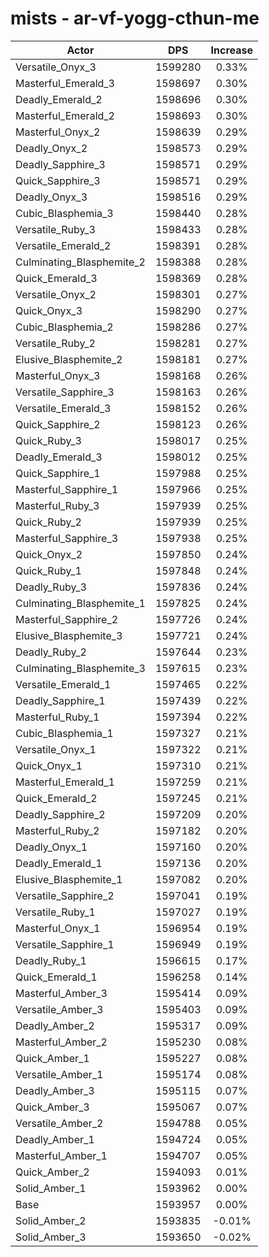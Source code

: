 # mists - ar-vf-yogg-cthun-me
| Actor | DPS | Increase |
|---|:---:|:---:|
|Versatile_Onyx_3|1599280|0.33%|
|Masterful_Emerald_3|1598697|0.30%|
|Deadly_Emerald_2|1598696|0.30%|
|Masterful_Emerald_2|1598693|0.30%|
|Masterful_Onyx_2|1598639|0.29%|
|Deadly_Onyx_2|1598573|0.29%|
|Deadly_Sapphire_3|1598571|0.29%|
|Quick_Sapphire_3|1598571|0.29%|
|Deadly_Onyx_3|1598516|0.29%|
|Cubic_Blasphemia_3|1598440|0.28%|
|Versatile_Ruby_3|1598433|0.28%|
|Versatile_Emerald_2|1598391|0.28%|
|Culminating_Blasphemite_2|1598388|0.28%|
|Quick_Emerald_3|1598369|0.28%|
|Versatile_Onyx_2|1598301|0.27%|
|Quick_Onyx_3|1598290|0.27%|
|Cubic_Blasphemia_2|1598286|0.27%|
|Versatile_Ruby_2|1598281|0.27%|
|Elusive_Blasphemite_2|1598181|0.27%|
|Masterful_Onyx_3|1598168|0.26%|
|Versatile_Sapphire_3|1598163|0.26%|
|Versatile_Emerald_3|1598152|0.26%|
|Quick_Sapphire_2|1598123|0.26%|
|Quick_Ruby_3|1598017|0.25%|
|Deadly_Emerald_3|1598012|0.25%|
|Quick_Sapphire_1|1597988|0.25%|
|Masterful_Sapphire_1|1597966|0.25%|
|Masterful_Ruby_3|1597939|0.25%|
|Quick_Ruby_2|1597939|0.25%|
|Masterful_Sapphire_3|1597938|0.25%|
|Quick_Onyx_2|1597850|0.24%|
|Quick_Ruby_1|1597848|0.24%|
|Deadly_Ruby_3|1597836|0.24%|
|Culminating_Blasphemite_1|1597825|0.24%|
|Masterful_Sapphire_2|1597726|0.24%|
|Elusive_Blasphemite_3|1597721|0.24%|
|Deadly_Ruby_2|1597644|0.23%|
|Culminating_Blasphemite_3|1597615|0.23%|
|Versatile_Emerald_1|1597465|0.22%|
|Deadly_Sapphire_1|1597439|0.22%|
|Masterful_Ruby_1|1597394|0.22%|
|Cubic_Blasphemia_1|1597327|0.21%|
|Versatile_Onyx_1|1597322|0.21%|
|Quick_Onyx_1|1597310|0.21%|
|Masterful_Emerald_1|1597259|0.21%|
|Quick_Emerald_2|1597245|0.21%|
|Deadly_Sapphire_2|1597209|0.20%|
|Masterful_Ruby_2|1597182|0.20%|
|Deadly_Onyx_1|1597160|0.20%|
|Deadly_Emerald_1|1597136|0.20%|
|Elusive_Blasphemite_1|1597082|0.20%|
|Versatile_Sapphire_2|1597041|0.19%|
|Versatile_Ruby_1|1597027|0.19%|
|Masterful_Onyx_1|1596954|0.19%|
|Versatile_Sapphire_1|1596949|0.19%|
|Deadly_Ruby_1|1596615|0.17%|
|Quick_Emerald_1|1596258|0.14%|
|Masterful_Amber_3|1595414|0.09%|
|Versatile_Amber_3|1595403|0.09%|
|Deadly_Amber_2|1595317|0.09%|
|Masterful_Amber_2|1595230|0.08%|
|Quick_Amber_1|1595227|0.08%|
|Versatile_Amber_1|1595174|0.08%|
|Deadly_Amber_3|1595115|0.07%|
|Quick_Amber_3|1595067|0.07%|
|Versatile_Amber_2|1594788|0.05%|
|Deadly_Amber_1|1594724|0.05%|
|Masterful_Amber_1|1594707|0.05%|
|Quick_Amber_2|1594093|0.01%|
|Solid_Amber_1|1593962|0.00%|
|Base|1593957|0.00%|
|Solid_Amber_2|1593835|-0.01%|
|Solid_Amber_3|1593650|-0.02%|
